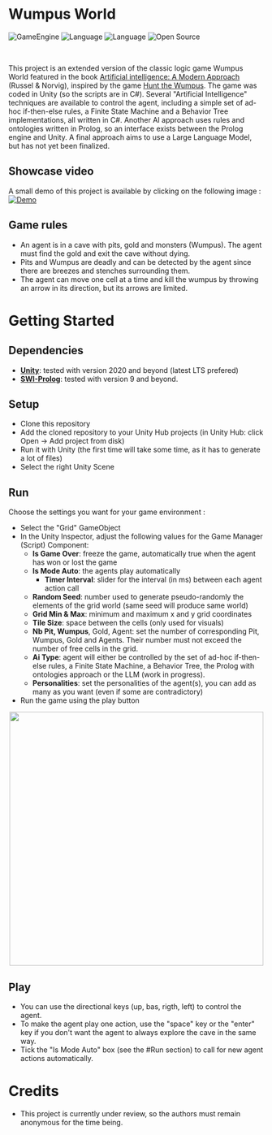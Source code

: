 # Wumpus World

![GameEngine](https://img.shields.io/badge/Game%20Engine-Unity-239120)
![Language](https://img.shields.io/badge/Language-C%23-00cf2c)
![Language](https://img.shields.io/badge/Language-Prolog-ffcc1)
![Open Source](https://badges.frapsoft.com/os/v2/open-source.svg?v=103)

<br/>

This project is an extended version of the classic logic game Wumpus World featured in the book [Artificial intelligence: A Modern Approach](https://aima.cs.berkeley.edu) (Russel & Norvig), inspired by the game [Hunt the Wumpus](https://en.wikipedia.org/wiki/Hunt_the_Wumpus). The game was coded in Unity (so the scripts are in C#). Several "Artificial Intelligence" techniques are available to control the agent, including a simple set of ad-hoc if-then-else rules, a Finite State Machine and a Behavior Tree implementations, all written in C#.
Another AI approach uses rules and ontologies written in Prolog, so an interface exists between the Prolog engine and Unity.
A final approach aims to use a Large Language Model, but has not yet been finalized.

## Showcase video
A small demo of this project is available by clicking on the following image :
  [![Demo](https://img.youtube.com/vi/dhP5YQKlUbU/0.jpg)](https://youtu.be/dhP5YQKlUbU)

## Game rules
* An agent is in a cave with pits, gold and monsters (Wumpus). The agent must find the gold and exit the cave without dying.
* Pits and Wumpus are deadly and can be detected by the agent since there are breezes and stenches surrounding them.
* The agent can move one cell at a time and kill the wumpus by throwing an arrow in its direction, but its arrows are limited.

# Getting Started

## Dependencies
* **[Unity](https://unity.com/download)**: tested with version 2020 and beyond (latest LTS prefered)
* **[SWI-Prolog](https://www.swi-prolog.org/Download.html)**: tested with version 9 and beyond.

## Setup
* Clone this repository
* Add the cloned repository to your Unity Hub projects (in Unity Hub: click Open -> Add project from disk)
* Run it with Unity (the first time will take some time, as it has to generate a lot of files)
* Select the right Unity Scene

## Run
Choose the settings you want for your game environment :
* Select the "Grid" GameObject
* In the Unity Inspector, adjust the following values for the Game Manager (Script) Component:
  * **Is Game Over**: freeze the game, automatically true when the agent has won or lost the game
  * **Is Mode Auto**: the agents play automatically
    * **Timer Interval**: slider for the interval (in ms) between each agent action call
  * **Random Seed**: number used to generate pseudo-randomly the elements of the grid world (same seed will produce same world)
  * **Grid Min & Max**: minimum and maximum x and y grid coordinates
  * **Tile Size**: space between the cells (only used for visuals)
  * **Nb Pit, Wumpus**, Gold, Agent: set the number of corresponding Pit, Wumpus, Gold and Agents. Their number must not exceed the number of free cells in the grid.
  * **Ai Type**: agent will either be controlled by the set of ad-hoc if-then-else rules, a Finite State Machine, a Behavior Tree, the Prolog with ontologies approach or the LLM (work in progress).
  * **Personalities**: set the personalities of the agent(s), you can add as many as you want (even if some are contradictory)
* Run the game using the play button

<p align="center">
	<img src="https://i.imgur.com/jcIbTZh.png" width="500">
</p>

## Play
- You can use the directional keys (up, bas, rigth, left) to control the agent.
- To make the agent play one action, use the "space" key or the "enter" key if you don't want the agent to always explore the cave in the same way.
- Tick the "Is Mode Auto" box (see the #Run section) to call for new agent actions automatically.

# Credits
* This project is currently under review, so the authors must remain anonymous for the time being.
